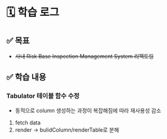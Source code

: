 # 🗓️ 학습 로그

## ✅ 목표

- ~~사내 Risk Base Inspection Management System 리팩토링~~

## ✅ 학습 내용

### Tabulator 테이블 함수 수정

- 동적으로 column 생성하는 과정이 복잡해짐에 따라 재사용성 감소

1. fetch data
2. render -> bulidColumn/renderTable로 분해
